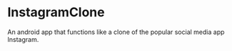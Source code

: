 # InstagramClone
An android app that functions like a clone of the popular social media app Instagram.

